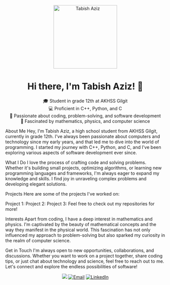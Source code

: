 <p align="center">
  <img src="https://www.google.com/url?sa=i&url=https%3A%2F%2Ficonape.com%2Fanonymous-logo-logo-icon-svg-png.html&psig=AOvVaw3VpSsKm3wBHjqQqTZyV_C_&ust=1709637184279000&source=images&cd=vfe&opi=89978449&ved=0CBMQjRxqFwoTCPDQuvq82oQDFQAAAAAdAAAAABAE" alt="Tabish Aziz" width="200" height="200">
</p>
<h1 align="center">Hi there, I'm Tabish Aziz! 👋</h1>
<p align="center">
  🎓 Student in grade 12th at AKHSS Gilgit <br>
  💻 Proficient in C++, Python, and C <br>
  🚀 Passionate about coding, problem-solving, and software development <br>
  🧠 Fascinated by mathematics, physics, and computer science
</p>
About Me
Hey, I'm Tabish Aziz, a high school student from AKHSS Gilgit, currently in grade 12th. I've always been passionate about computers and technology since my early years, and that led me to dive into the world of programming. I started my journey with C++, Python, and C, and I've been exploring various aspects of software development ever since.

What I Do
I love the process of crafting code and solving problems. Whether it's building small projects, optimizing algorithms, or learning new programming languages and frameworks, I'm always eager to expand my knowledge and skills. I find joy in unraveling complex problems and developing elegant solutions.

Projects
Here are some of the projects I've worked on:

Project 1: 
Project 2: 
Project 3: 
Feel free to check out my repositories for more!

Interests
Apart from coding, I have a deep interest in mathematics and physics. I'm captivated by the beauty of mathematical concepts and the way they manifest in the physical world. This fascination has not only influenced my approach to problem-solving but also sparked my curiosity in the realm of computer science.

Get in Touch
I'm always open to new opportunities, collaborations, and discussions. Whether you want to work on a project together, share coding tips, or just chat about technology and science, feel free to reach out to me. Let's connect and explore the endless possibilities of software!

<p align="center">
  <a href="mailto:tabishazizbercha@gmail.com"><img src="https://www.google.com/url? 
sa=i&url=https%3A%2F%2Fcommons.wikimedia.org%2Fwiki%2FFile%3AGmail_icon_%25282020%2529.svg&psig=AOvVaw0rVS79a8yMFpIbu8d_6PUR&ust=1709636654384000&source=images&cd=vfe&opi=89978449&ved=0CBMQjRxqFwoTCMDFzP262oQDFQAAAAAdAAAAABAE"></a>
  <a href="https://www.instagram.com/tabishbarcha/"><img src="https://www.google.com/url?sa=i&url=https%3A%2F%2Fcommons.wikimedia.org%2Fwiki%2FFile%3AInstagram_icon.png&psig=AOvVaw3HSo-sjkDc9H4dP3vZLcYW&ust=1709636645030000&source=images&cd=vfe&opi=89978449&ved=0CBMQjRxqFwoTCOiYl9O72oQDFQAAAAAdAAAAABAE" alt="Email"></a>
  <a href="https://www.linkedin.com/in/tabish-aziz-a71a21230/"><img src="https://www.google.com/url?sa=i&url=https%3A%2F%2Fwww.flaticon.com%2Ffree-icon%2Flinkedin_174857&psig=AOvVaw1fdJlz8EFKdjseu9cRPVk2&ust=1709636648639000&source=images&cd=vfe&opi=89978449&ved=0CBMQjRxqFwoTCJjgyuK72oQDFQAAAAAdAAAAABAE" alt="LinkedIn"></a>
</p>
